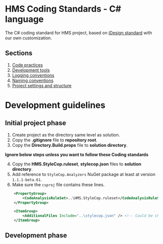# HMS Coding Standards - C# language
The C# coding standard for HMS project, based on [iDesign standard](http://www.idesign.net/) with our own customization.

## Sections
1. [Code practices](https://github.com/CloudHMS/HMS.CodingStandard/tree/f321db651dee1a3c54bd213160e4b67a43ff69dd/C%23/Coding%20practices)
2. [Development tools](https://github.com/CloudHMS/HMS.CodingStandard/tree/f321db651dee1a3c54bd213160e4b67a43ff69dd/C%23/Development%20tools)
3. [Logging conventions](https://github.com/CloudHMS/HMS.CodingStandard/tree/f321db651dee1a3c54bd213160e4b67a43ff69dd/C%23/Logging%20conventions)
4. [Naming conventions](https://github.com/CloudHMS/HMS.CodingStandard/tree/f321db651dee1a3c54bd213160e4b67a43ff69dd/C%23/Naming%20conventions)
5. [Project settings and structure](https://github.com/CloudHMS/HMS.CodingStandard/tree/f321db651dee1a3c54bd213160e4b67a43ff69dd/C%23/Project%20settings%20and%20structure)

# Development guidelines
## Initial project phase
1. Create project as the directory same level as solution.
2. Copy the **.gitignore** file to **repository root**.
3. Copy the **Directory.Build.props** file to **solution directory**.

**Ignore below steps unless you want to follow these Coding standards**

4. Copy the **HMS.StyleCop.ruleset**, **stylecop.json** files to **solution directory**.
5. Add reference to `StyleCop.Analyzers` NuGet package at least at version `1.1.1-beta.61`.
6. Make sure the `csproj` file contains these lines.
```xml
    <PropertyGroup>
        <CodeAnalysisRuleSet>..\HMS.StyleCop.ruleset</CodeAnalysisRuleSet> <!-- Could be changed depends on the location from the project to solution -->
    </PropertyGroup>

    <ItemGroup>
        <AdditionalFiles Include="..\stylecop.json" /> <!-- Could be changed depends on the location from the project to solution -->
    </ItemGroup>
```
## Development phase
